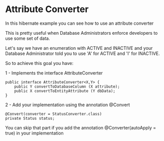 # Attribute Converter

In this hibernate example you can see how to use an attribute converter

This is pretty useful when Database Administrators enforce developers to use some set of data.

Let's say we have an enumeration with ACTIVE and INACTIVE and your Database Administrator told you to use 'A' for ACTIVE and 'I' for INACTIVE.


So to achieve this goal you have:

1 - Implements the interface AttributeConverter

```
public interface AttributeConverter<X,Y> {
    public Y convertToDatabaseColumn (X attribute);
    public X convertToEntityAttribute (Y dbData);
}
```

2 - Add your implementation using the annotation @Convert

```
@Convert(converter = StatusConverter.class)
private Status status;
```

You can skip that part if you add the annotation @Converter(autoApply = true) in your implementation
